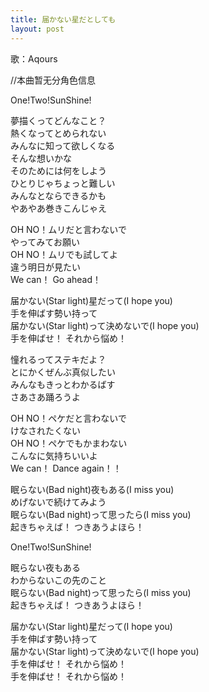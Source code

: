 ```yaml
---
title: 届かない星だとしても
layout: post
---
```

歌：Aqours

<p><a class="notation">//本曲暂无分角色信息</a></p>

<p>One!Two!SunShine!</p>

<p>夢描くってどんなこと？<br />
熱くなってとめられない<br />
みんなに知って欲しくなる<br />
そんな想いかな<br />
そのためには何をしよう<br />
ひとりじゃちょっと難しい<br />
みんなとならできるかも<br />
やあやあ巻きこんじゃえ</p>

<p>OH NO！ムリだと言わないで<br />
やってみてお願い<br />
OH NO！ムリでも試してよ<br />
違う明日が見たい<br />
We can！ Go ahead！</p>

<p>届かない(Star light)星だって(I hope you)<br />
手を伸ばす勢い持って<br />
届かない(Star light)って決めないで(I hope you)<br />
手を伸ばせ！ それから悩め！</p>

<p>憧れるってステキだよ？<br />
とにかくぜんぶ真似したい<br />
みんなもきっとわかるばす<br />
さあさあ踊ろうよ</p>

<p>OH NO！ペケだと言わないで<br />
けなされたくない<br />
OH NO！ペケでもかまわない<br />
こんなに気持ちいいよ<br />
We can！ Dance again！！</p>

<p>眠らない(Bad night)夜もある(I miss you)<br />
めげないで続けてみよう<br />
眠らない(Bad night)って思ったら(I miss you)<br />
起きちゃえば！ つきあうよほら！</p>

<p>One!Two!SunShine!</p>

<p>眠らない夜もある<br />
わからないこの先のこと<br />
眠らない(Bad night)って思ったら(I miss you)<br />
起きちゃえば！ つきあうよほら！</p>

<p>届かない(Star light)星だって(I hope you)<br />
手を伸ばす勢い持って<br />
届かない(Star light)って決めないで(I hope you)<br />
手を伸ばせ！ それから悩め！<br />
手を伸ばせ！ それから悩め！</p>